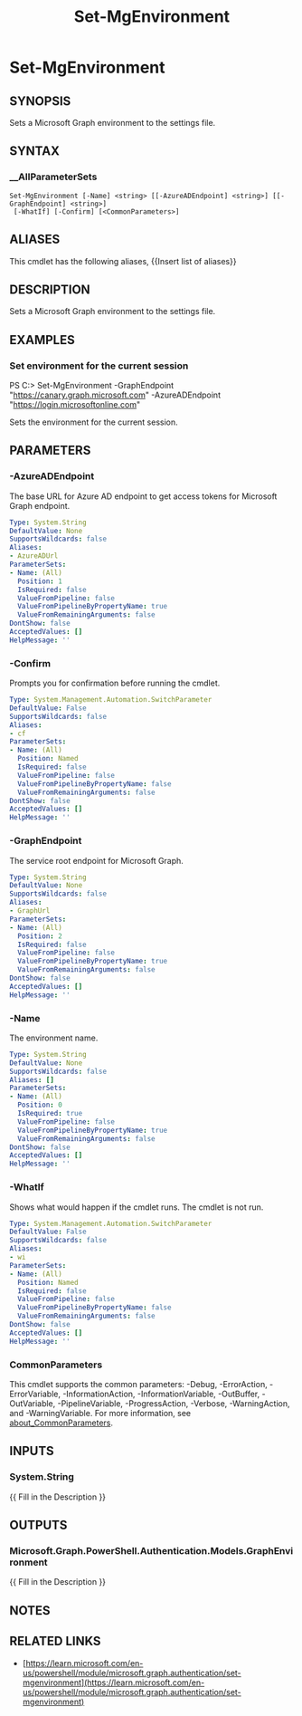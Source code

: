 ﻿---
document type: cmdlet
external help file: Microsoft.Graph.Authentication.dll-Help.xml
HelpUri: https://learn.microsoft.com/en-us/powershell/module/microsoft.graph.authentication/set-mgenvironment
Locale: en-US
Module Name: Microsoft.Graph.Authentication
ms.date: 09/19/2025
PlatyPS schema version: 2024-05-01
title: Set-MgEnvironment
---

# Set-MgEnvironment

## SYNOPSIS

Sets a Microsoft Graph environment to the settings file.

## SYNTAX

### __AllParameterSets

```
Set-MgEnvironment [-Name] <string> [[-AzureADEndpoint] <string>] [[-GraphEndpoint] <string>]
 [-WhatIf] [-Confirm] [<CommonParameters>]
```

## ALIASES

This cmdlet has the following aliases,
  {{Insert list of aliases}}

## DESCRIPTION

Sets a Microsoft Graph environment to the settings file.

## EXAMPLES

### Set environment for the current session

PS C:\> Set-MgEnvironment -GraphEndpoint "https://canary.graph.microsoft.com" -AzureADEndpoint "https://login.microsoftonline.com"

Sets the environment for the current session.

## PARAMETERS

### -AzureADEndpoint

The base URL for Azure AD endpoint to get access tokens for Microsoft Graph endpoint.

```yaml
Type: System.String
DefaultValue: None
SupportsWildcards: false
Aliases:
- AzureADUrl
ParameterSets:
- Name: (All)
  Position: 1
  IsRequired: false
  ValueFromPipeline: false
  ValueFromPipelineByPropertyName: true
  ValueFromRemainingArguments: false
DontShow: false
AcceptedValues: []
HelpMessage: ''
```

### -Confirm

Prompts you for confirmation before running the cmdlet.

```yaml
Type: System.Management.Automation.SwitchParameter
DefaultValue: False
SupportsWildcards: false
Aliases:
- cf
ParameterSets:
- Name: (All)
  Position: Named
  IsRequired: false
  ValueFromPipeline: false
  ValueFromPipelineByPropertyName: false
  ValueFromRemainingArguments: false
DontShow: false
AcceptedValues: []
HelpMessage: ''
```

### -GraphEndpoint

The service root endpoint for Microsoft Graph.

```yaml
Type: System.String
DefaultValue: None
SupportsWildcards: false
Aliases:
- GraphUrl
ParameterSets:
- Name: (All)
  Position: 2
  IsRequired: false
  ValueFromPipeline: false
  ValueFromPipelineByPropertyName: true
  ValueFromRemainingArguments: false
DontShow: false
AcceptedValues: []
HelpMessage: ''
```

### -Name

The environment name.

```yaml
Type: System.String
DefaultValue: None
SupportsWildcards: false
Aliases: []
ParameterSets:
- Name: (All)
  Position: 0
  IsRequired: true
  ValueFromPipeline: false
  ValueFromPipelineByPropertyName: true
  ValueFromRemainingArguments: false
DontShow: false
AcceptedValues: []
HelpMessage: ''
```

### -WhatIf

Shows what would happen if the cmdlet runs.
The cmdlet is not run.

```yaml
Type: System.Management.Automation.SwitchParameter
DefaultValue: False
SupportsWildcards: false
Aliases:
- wi
ParameterSets:
- Name: (All)
  Position: Named
  IsRequired: false
  ValueFromPipeline: false
  ValueFromPipelineByPropertyName: false
  ValueFromRemainingArguments: false
DontShow: false
AcceptedValues: []
HelpMessage: ''
```

### CommonParameters

This cmdlet supports the common parameters: -Debug, -ErrorAction, -ErrorVariable,
-InformationAction, -InformationVariable, -OutBuffer, -OutVariable, -PipelineVariable,
-ProgressAction, -Verbose, -WarningAction, and -WarningVariable. For more information, see
[about_CommonParameters](https://go.microsoft.com/fwlink/?LinkID=113216).

## INPUTS

### System.String

{{ Fill in the Description }}

## OUTPUTS

### Microsoft.Graph.PowerShell.Authentication.Models.GraphEnvironment

{{ Fill in the Description }}

## NOTES




## RELATED LINKS

- [https://learn.microsoft.com/en-us/powershell/module/microsoft.graph.authentication/set-mgenvironment](https://learn.microsoft.com/en-us/powershell/module/microsoft.graph.authentication/set-mgenvironment)
